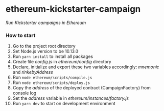 # ethereum-kickstarter-campaign

*Run Kickstarter campaigns in Ethereum*

### How to start

1. Go to the project root directory
1. Set Node.js version to be 10.13.0
1. Run `yarn install` to install all packages
1. Create file *config.js* in *ethereum/config* directory
1. Declare, initialize and export these two variables accordingly: *mnemonic* and *rinkebyAddress* 
1. Run `node ethereum/scripts/compile.js`
1. Run `node ethereum/scripts/deploy.js`
1. Copy the *address* of the deployed contract (CampaignFactory) from console log
1. Set the *address* variable in *ethereum/instances/factory.js*
1. Run `yarn dev` to start on development environment
